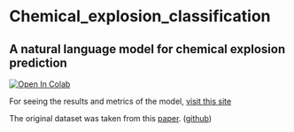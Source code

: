 # Chemical_explosion_classification
## A natural language model for chemical explosion prediction
 
[![Open In Colab](https://colab.research.google.com/assets/colab-badge.svg)]([https://colab.research.google.com/drive/1GQmh1g2bRdqgQCnM6b_iY-eAQCRfhMJP#scrollTo=txlfR8ny2M-p](https://colab.research.google.com/drive/1GQmh1g2bRdqgQCnM6b_iY-eAQCRfhMJP?usp=sharing))

For seeing the results and metrics of the model,  <a href="https://wandb.ai/mephisto121/chemical_explosion_classification/reports/Chemical-explosion-classification--VmlldzoxOTczOTI1?accessToken=1peuxurghcpba967ger1g1gpvwvyrf4mwk82jmx2u38zvxag7sj01do45umoxjxq">visit this site</a>

The original dataset was taken from this <a href= 'https://www.nature.com/articles/s41598-018-27344-x#Sec24'>paper</a>. (<a href='https://github.com/delton137/Machine-Learning-Energetic-Molecules-Notebooks'>github</a>)
